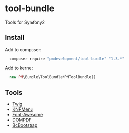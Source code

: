 tool-bundle
===============

Tools for Symfony2

## Install

Add to composer:

```js
  composer require "pmdevelopment/tool-bundle" "1.3.*"
```

Add to kernel:

```php
  new PM\Bundle\ToolBundle\PMToolBundle()
```

## Tools

* [Twig](Resources/doc/twig.md)
* [KNPMenu](Resources/doc/knpmenu.md)
* [Font-Awesome](Resources/doc/fontawesome.md)
* [DOMPDF](Resources/doc/dompdf.md)
* [BcBootstrap](Resources/doc/bcbootstrap.md)

